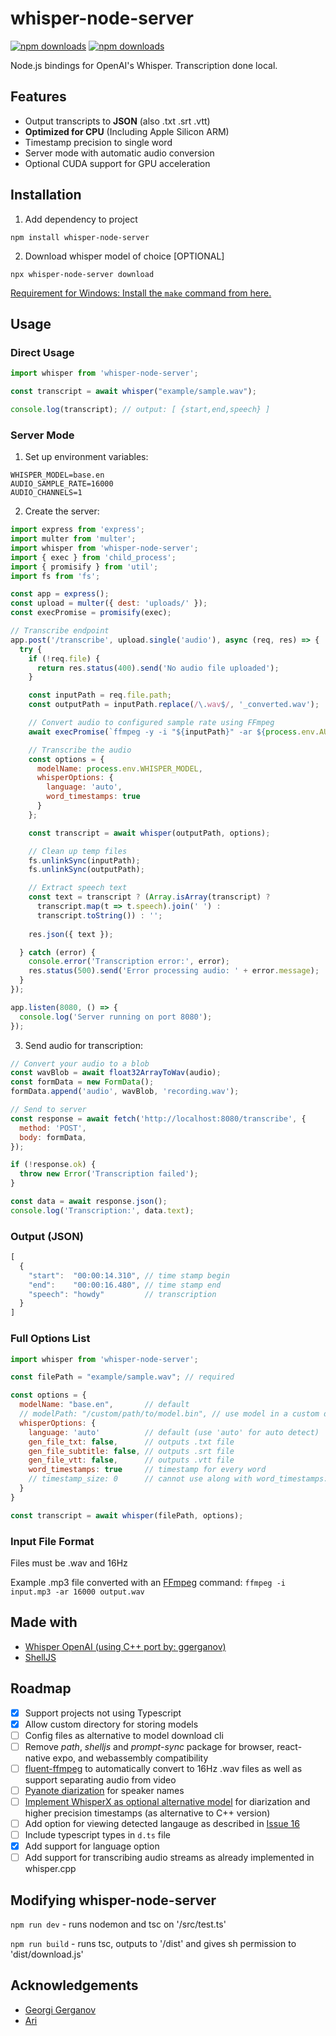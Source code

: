# whisper-node-server

[![npm downloads](https://img.shields.io/npm/dm/whisper-node-server)](https://npmjs.org/package/whisper-node-server)
[![npm downloads](https://img.shields.io/npm/l/whisper-node-server)](https://npmjs.org/package/whisper-node-server)  

Node.js bindings for OpenAI's Whisper. Transcription done local.

## Features

- Output transcripts to **JSON** (also .txt .srt .vtt)
- **Optimized for CPU** (Including Apple Silicon ARM)
- Timestamp precision to single word
- Server mode with automatic audio conversion
- Optional CUDA support for GPU acceleration

## Installation

1. Add dependency to project

```text
npm install whisper-node-server
```

2. Download whisper model of choice [OPTIONAL]

```text
npx whisper-node-server download
```

[Requirement for Windows: Install the ```make``` command from here.](https://gnuwin32.sourceforge.net/packages/make.htm)

## Usage

### Direct Usage

```javascript
import whisper from 'whisper-node-server';

const transcript = await whisper("example/sample.wav");

console.log(transcript); // output: [ {start,end,speech} ]
```

### Server Mode

1. Set up environment variables:
```env
WHISPER_MODEL=base.en
AUDIO_SAMPLE_RATE=16000
AUDIO_CHANNELS=1
```

2. Create the server:
```javascript
import express from 'express';
import multer from 'multer';
import whisper from 'whisper-node-server';
import { exec } from 'child_process';
import { promisify } from 'util';
import fs from 'fs';

const app = express();
const upload = multer({ dest: 'uploads/' });
const execPromise = promisify(exec);

// Transcribe endpoint
app.post('/transcribe', upload.single('audio'), async (req, res) => {
  try {
    if (!req.file) {
      return res.status(400).send('No audio file uploaded');
    }

    const inputPath = req.file.path;
    const outputPath = inputPath.replace(/\.wav$/, '_converted.wav');

    // Convert audio to configured sample rate using FFmpeg
    await execPromise(`ffmpeg -y -i "${inputPath}" -ar ${process.env.AUDIO_SAMPLE_RATE} -ac ${process.env.AUDIO_CHANNELS} -c:a pcm_s16le "${outputPath}"`);

    // Transcribe the audio
    const options = {
      modelName: process.env.WHISPER_MODEL,
      whisperOptions: {
        language: 'auto',
        word_timestamps: true
      }
    };

    const transcript = await whisper(outputPath, options);

    // Clean up temp files
    fs.unlinkSync(inputPath);
    fs.unlinkSync(outputPath);

    // Extract speech text
    const text = transcript ? (Array.isArray(transcript) ? 
      transcript.map(t => t.speech).join(' ') : 
      transcript.toString()) : '';
      
    res.json({ text });

  } catch (error) {
    console.error('Transcription error:', error);
    res.status(500).send('Error processing audio: ' + error.message);
  }
});

app.listen(8080, () => {
  console.log('Server running on port 8080');
});
```

3. Send audio for transcription:
```javascript
// Convert your audio to a blob
const wavBlob = await float32ArrayToWav(audio);
const formData = new FormData();
formData.append('audio', wavBlob, 'recording.wav');

// Send to server
const response = await fetch('http://localhost:8080/transcribe', {
  method: 'POST',
  body: formData,
});

if (!response.ok) {
  throw new Error('Transcription failed');
}

const data = await response.json();
console.log('Transcription:', data.text);
```

### Output (JSON)

```javascript
[
  {
    "start":  "00:00:14.310", // time stamp begin
    "end":    "00:00:16.480", // time stamp end
    "speech": "howdy"         // transcription
  }
]
```

### Full Options List

```javascript
import whisper from 'whisper-node-server';

const filePath = "example/sample.wav"; // required

const options = {
  modelName: "base.en",       // default
  // modelPath: "/custom/path/to/model.bin", // use model in a custom directory (cannot use along with 'modelName')
  whisperOptions: {
    language: 'auto'          // default (use 'auto' for auto detect)
    gen_file_txt: false,      // outputs .txt file
    gen_file_subtitle: false, // outputs .srt file
    gen_file_vtt: false,      // outputs .vtt file
    word_timestamps: true     // timestamp for every word
    // timestamp_size: 0      // cannot use along with word_timestamps:true
  }
}

const transcript = await whisper(filePath, options);
```

### Input File Format

Files must be .wav and 16Hz

Example .mp3 file converted with an [FFmpeg](https://ffmpeg.org) command: ```ffmpeg -i input.mp3 -ar 16000 output.wav```

## Made with

- [Whisper OpenAI (using C++ port by: ggerganov)](https://github.com/ggerganov/whisper.cpp)
- [ShellJS](https://www.npmjs.com/package/shelljs)

## Roadmap

- [x] Support projects not using Typescript
- [x] Allow custom directory for storing models
- [ ] Config files as alternative to model download cli
- [ ] Remove *path*, *shelljs* and *prompt-sync* package for browser, react-native expo, and webassembly compatibility
- [ ] [fluent-ffmpeg](https://www.npmjs.com/package/fluent-ffmpeg) to automatically convert to 16Hz .wav files as well as support separating audio from video
- [ ] [Pyanote diarization](https://huggingface.co/pyannote/speaker-diarization) for speaker names
- [ ] [Implement WhisperX as optional alternative model](https://github.com/m-bain/whisperX) for diarization and higher precision timestamps (as alternative to C++ version)
- [ ] Add option for viewing detected langauge as described in [Issue 16](https://github.com/ariym/whisper-node-server/issues/16)
- [ ] Include typescript types in ```d.ts``` file
- [x] Add support for language option
- [ ] Add support for transcribing audio streams as already implemented in whisper.cpp

## Modifying whisper-node-server

```npm run dev``` - runs nodemon and tsc on '/src/test.ts'

```npm run build``` - runs tsc, outputs to '/dist' and gives sh permission to 'dist/download.js'

## Acknowledgements

- [Georgi Gerganov](https://ggerganov.com/)
- [Ari](https://aricv.com)
